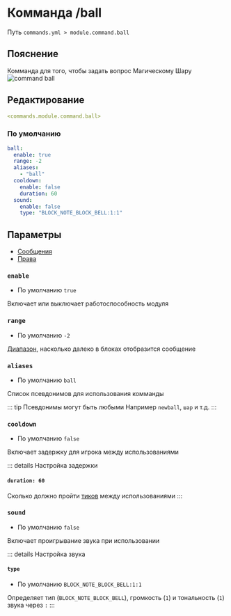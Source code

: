 # Комманда /ball
Путь `commands.yml > module.command.ball`

## Пояснение
Комманда для того, чтобы задать вопрос Магическому Шару
![command ball](/commandball.png)

## Редактирование
```yaml
<commands.module.command.ball>
```

### По умолчанию
```yaml
ball:
  enable: true
  range: -2
  aliases:
    - "ball"
  cooldown:
    enable: false
    duration: 60
  sound:
    enable: false
    type: "BLOCK_NOTE_BLOCK_BELL:1:1"
```

## Параметры

- [Сообщения](/ru/messages/ru_ru/module/command/ball/)
- [Права](/ru/permissions/module/command/ball/)

### `enable`
- По умолчанию `true`

Включает или выключает работоспособность модуля

### `range`
- По умолчанию `-2`

[Диапазон](#виды-диапазонов), насколько далеко в блоках отобразится сообщение

### `aliases`
- По умолчанию `ball`

Список псевдонимов для использования комманды

::: tip Псевдонимы могут быть любыми
Например `newball`, `шар` и т.д.
:::

### `cooldown`
- По умолчанию `false`

Включает задержку для игрока между использованиями

::: details Настройка задержки
#### `duration: 60`

Сколько должно пройти [тиков](https://ru.minecraft.wiki/w/%D0%A2%D0%B0%D0%BA%D1%82) между использованиями
:::

### `sound`
- По умолчанию `false`

Включает проигрывание звука при использовании

::: details Настройка звука
#### `type`
- По умолчанию `BLOCK_NOTE_BLOCK_BELL:1:1`

Определяет тип (`BLOCK_NOTE_BLOCK_BELL`), громкость (`1`) и тональность (`1`) звука через `:`
:::

<!--@include: @/ru/parts/range.md-->